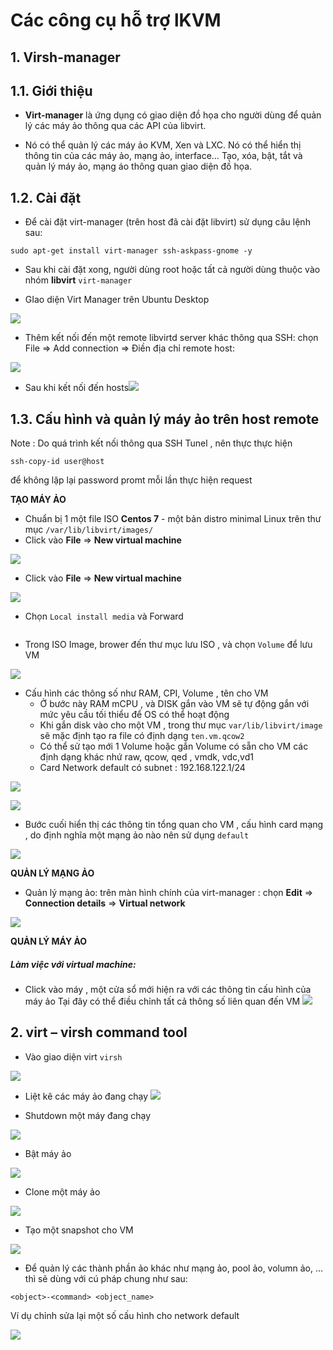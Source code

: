 # Các công cụ hỗ trợ lKVM


##  1. Virsh-manager 


## 1.1. Giới thiệu

-   **Virt-manager**  là ứng dụng có giao diện đồ họa cho người dùng để quản lý các máy ảo thông qua các API của libvirt.
    
-   Nó có thể quản lý các máy ảo KVM, Xen và LXC. Nó có thể hiển thị thông tin của các máy ảo, mạng ảo, interface… Tạo, xóa, bật, tắt và quản lý máy ảo, mạng áo thông quan giao diện đồ họa.

## 1.2. Cài đặt

-   Để cài đặt virt-manager (trên host đã cài đặt libvirt) sử dụng câu lệnh sau:

`sudo apt-get install virt-manager ssh-askpass-gnome -y`

-   Sau khi cài đặt xong, người dùng root hoặc tất cả người dùng thuộc vào nhóm **libvirt**
`virt-manager`

- GIao diện Virt Manager trên Ubuntu Desktop

![](https://i.imgur.com/Vhhupod.png)

- Thêm kết nối đến một remote libvirtd server khác thông qua SSH: chọn File => Add connection => Điền địa chỉ remote host:

![](https://imgur.com/wuI7R7V.png)


- Sau khi kết nối đến hosts![](https://imgur.com/t5AYpTU.png)

## 1.3. Cấu hình và quản lý máy ảo trên host remote

Note : Do quá trình kết nối thông qua SSH Tunel , nên thực thực hiện
````
ssh-copy-id user@host
```` 
để không lặp lại password promt mỗi lần thực hiện request

**TẠO MÁY ẢO**
- Chuẩn bị 1 một file ISO **Centos 7** - một bản distro minimal Linux trên thư mục `/var/lib/libvirt/images/`
- Click vào  **File**  =>  **New virtual machine**

![](https://imgur.com/HpHkyva.png)

- Click vào  **File**  =>  **New virtual machine** 

![](https://imgur.com/3NhV8D7.png)

- Chọn `Local install media`  và Forward

![]()

- Trong ISO Image, brower đến thư mục lưu ISO , và chọn `Volume` để lưu VM

![](https://imgur.com/NXuggx4.png)
 
- Cấu hình các thông số như RAM, CPI, Volume , tên cho VM
	 - Ở bước này RAM mCPU , và DISK gắn vào VM sẽ tự động gắn với mức yêu cầu tối thiểu để OS có thể hoạt động
	 - Khi gắn disk vào cho một VM , trong thư mục `var/lib/libvirt/image` sẽ mặc định tạo ra file có định dạng
 `ten.vm.qcow2`
	- Có thể sử tạo mới 1 Volume hoặc gắn Volume có sẵn cho VM các định dạng khác nhứ raw, qcow, qed
, vmdk, vdc,vd1
	- Card Network default có subnet : 192.168.122.1/24

![](https://imgur.com/NJ2pHwx.png)


![](https://imgur.com/1SipM5k.png)

- Bước cuối hiển thị các thông tin tổng quan cho VM , cấu hình card mạng , do định nghĩa một mạng ảo nào nên sử dụng `default` 

![](https://imgur.com/tqkTUjC.png)



**QUẢN LÝ MẠNG ẢO**

-   Quản lý mạng ảo: trên màn hình chính của virt-manager : chọn  **Edit**  =>  **Connection details**  =>  **Virtual network**

![](https://imgur.com/njOJk1I.png)



**QUẢN LÝ MÁY ẢO**

##### Làm việc với virtual machine:

-   Click vào máy , một cửa sổ mới hiện ra với các thông tin cấu hình của máy ảo
Tại đây có thể điều chỉnh tất cả thông số liên quan đến VM
![](https://imgur.com/ZRyhQ3k.png)


## 2. virt – virsh command tool

- Vào giao diện virt `virsh`

![](https://imgur.com/hSfIWl8.png)


- Liệt kê các máy ảo đang chạy
![](https://imgur.com/SESppWo.png)

- Shutdown một máy đang chạy

![](https://imgur.com/unFsKj3.png)

- Bật máy ảo


![](https://imgur.com/ej2DyVF.png)

- Clone một máy ảo

![](https://imgur.com/WfvNInx.png)

- Tạo một snapshot cho VM

![](https://imgur.com/u9X0Onp.png)
-   Để quản lý các thành phần ảo khác như mạng ảo, pool ảo, volumn ảo, … thì sẽ dùng với cú pháp chung như sau:

`<object>-<command> <object_name>`

Ví dụ chỉnh sửa lại một số cấu hình cho network default

![](https://imgur.com/RqQfqvD.png)

